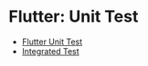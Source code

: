 # Flutter: Unit Test

- [Flutter Unit Test](flutter_unit_test.md)
- [Integrated Test](integrated_test.md)

